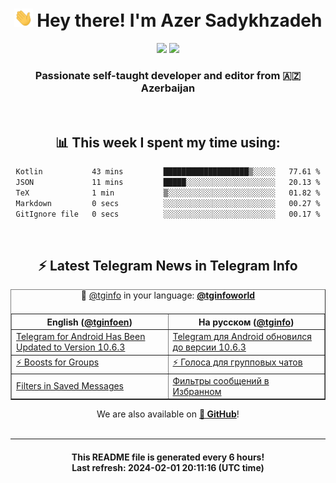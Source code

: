 <div align="center">
	<div>
		<h1>
      <img src="./assets/hi.gif" width="30px"> Hey there! I'm Azer Sadykhzadeh
    </h1>
    <img height="18" src="https://komarev.com/ghpvc/?username=sadykhzadeh&label=Views&color=2081c1&style=flat-square" />
		<a href="https://wakatime.com/Azer"> <img height="18" src="https://wakatime.com/badge/user/f80ae27a-c328-426f-a381-bc84136e2dd6.svg" /> </a>
    <h3>
      Passionate self-taught developer and editor from 🇦🇿 Azerbaijan
    </h3>
  </div>
  <br>

<h2>📊 This week I spent my time using:</h2>

<!--START_SECTION:waka-->

```txt
Kotlin           43 mins         ███████████████████▒░░░░░   77.61 %
JSON             11 mins         █████░░░░░░░░░░░░░░░░░░░░   20.13 %
TeX              1 min           ▒░░░░░░░░░░░░░░░░░░░░░░░░   01.82 %
Markdown         0 secs          ░░░░░░░░░░░░░░░░░░░░░░░░░   00.27 %
GitIgnore file   0 secs          ░░░░░░░░░░░░░░░░░░░░░░░░░   00.17 %
```

<!--END_SECTION:waka-->

<br>

<h2>⚡️ Latest Telegram News in Telegram Info</h2>
  <table border>
		<tr>
			<th width="50%">English (<a href="https://t.me/tginfoen">@tginfoen</a>)</th>
			<th>На русском (<a href="https://t.me/tginfo">@tginfo</a>)</th>
		</tr>
		<caption>🚩 <a href="https://t.me/tginfo">@tginfo</a> in your language: <a href="https://t.me/tginfoworld"><b>@tginfoworld</b></a><caption/>
  <tr><td><a href="https://t.me/tginfoen/1836">Telegram for Android Has Been Updated to Version 10.6.3</a></td>
    <td><a href="https://t.me/tginfo/3922">Telegram для Android обновился до версии 10.6.3</a></td></tr><tr><td><a href="https://t.me/tginfoen/1835">⚡ Boosts for Groups</a></td>
    <td><a href="https://t.me/tginfo/3921">⚡ Голоса для групповых чатов</a></td></tr><tr><td><a href="https://t.me/tginfoen/1834">Filters in Saved Messages</a></td>
    <td><a href="https://t.me/tginfo/3920">Фильтры сообщений в Избранном </a></td></tr>
</table>
We are also available on <a href="https://github.com/tginfo"><b>🐙 GitHub</b></a>!
</div>

<br>
<hr>
<h4 align="center">This README file is generated <b>every 6 hours</b>!</br>Last refresh: <b>2024-02-01 20:11:16 (UTC time)</b></h4>
